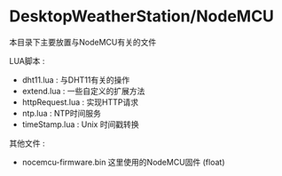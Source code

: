 # DesktopWeatherStation/NodeMCU
本目录下主要放置与NodeMCU有关的文件

LUA脚本 :
- dht11.lua : 与DHT11有关的操作
- extend.lua : 一些自定义的扩展方法
- httpRequest.lua : 实现HTTP请求
- ntp.lua : NTP时间服务
- timeStamp.lua : Unix 时间戳转换

其他文件 :
- nocemcu-firmware.bin 这里使用的NodeMCU固件 (float)

